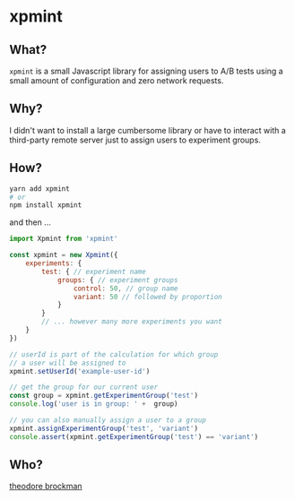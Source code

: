 # xpmint

## What?

`xpmint` is a small Javascript library for assigning users to A/B tests using a small amount of configuration and zero network requests.

## Why?

I didn't want to install a large cumbersome library or have to interact with a third-party remote server just to assign users to experiment groups.

## How?

```bash
yarn add xpmint
# or
npm install xpmint
```
and then ...
```javascript
import Xpmint from 'xpmint'

const xpmint = new Xpmint({
    experiments: {
        test: { // experiment name
            groups: { // experiment groups
                control: 50, // group name
                variant: 50 // followed by proportion
            }
        }
        // ... however many more experiments you want
    }
})

// userId is part of the calculation for which group
// a user will be assigned to
xpmint.setUserId('example-user-id')

// get the group for our current user
const group = xpmint.getExperimentGroup('test')
console.log('user is in group: ' +  group)

// you can also manually assign a user to a group
xpmint.assignExperimentGroup('test', 'variant')
console.assert(xpmint.getExperimentGroup('test') == 'variant')
```

## Who?

[theodore brockman](https://theo.lol)